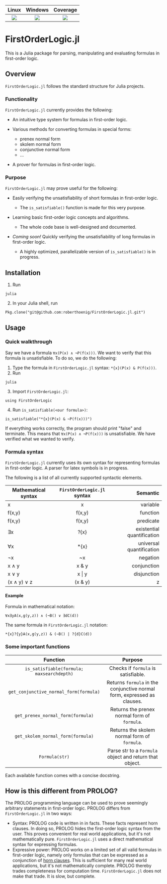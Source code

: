 | **Linux** | **Windows** | **Coverage** |
|:-----------------:|:----------------:|:----------------:|
| [![][travis-img]][travis-url] | [![][appveyor-img]][appveyor-url] | [![][codecov-img]][codecov-url] |

# FirstOrderLogic.jl

This is a Julia package for parsing, manipulating and evaluating formulas in first-order logic.

## Overview

`FirstOrderLogic.jl` follows the standard structure for Julia projects.

### Functionality

`FirstOrderLogic.jl` currently provides the following:

* An intuitive type system for formulas in first-order logic.

* Various methods for converting formulas in special forms:
    * prenex normal form
    * skolem normal form
    * conjunctive normal form
    * ...

* A prover for formulas in first-order logic.

### Purpose

`FirstOrderLogic.jl` may prove useful for the following:

* Easily verifying the unsatisfiability of short formulas in first-order logic.
    * The `is_satisfiable()` function is made for this very purpose.

* Learning basic first-order logic concepts and algorithms.
    * The whole code base is well-designed and documented.

* *Coming soon!* Quickly verifying the unsatisfiability of long formulas in first-order logic.
    * A highly optimized, parallelizable version of `is_satisfiable()` is in progress.

## Installation

1. Run
```
julia
```
2. In your Julia shell, run
```
Pkg.clone("git@github.com:roberthoenig/FirstOrderLogic.jl.git")
```

## Usage

### Quick walkthrough

Say we have a formula `∀x(P(x) ∧ ¬P(f(x)))`. We want to verify that this formula is unsatisfiable.
To do so, we do the following:
1. Type the formula in `FirstOrderLogic.jl` syntax: `*{x}(P(x) & P(f(x)))`.
2. Run
```
julia
```
3. Import `FirstOrderLogic.jl`:
```
using FirstOrderLogic
```
4. Run `is_satisfiable(<our formula>)`:
```
is_satisfiable("*{x}(P(x) & ~P(f(x)))")
```
If everything works correctly, the program should print "false" and terminate. This means that `∀x(P(x) ∧ ¬P(f(x)))`
is unsatisfiable. We have verified what we wanted to verify.

### Formula syntax

`FirstOrderLogic.jl` currently uses its own syntax for representing formulas
in first-order logic. A parser for latex symbols is in progress.

The following is a list of all currently supported syntactic elements.

| Mathematical syntax | `FirstOrderLogic.jl` syntax | Semantic |
| ------------------- |:------------------------:| --------:|
  x                   | x                        | variable
  f(x,y)              | f(x,y)                   | function
  f(x,y)              | f(x,y)                   | predicate
  ∃x                  | ?{x}                     | existential quantification
  ∀x                  | *{x}                     | universal quantification
  ¬x                  | ~x                       | negation
  x ∧ y               | x & y                    | conjunction
  x ∨ y               | x &#124; y               | disjunction
  (x ∧ y) ∨ z         | (x & y) | z              | precedence grouping

#### Example

Formula in mathematical notation:
```
∀x∃yA(x,g(y,z)) ∧ (¬B() ∨ ∃dC(d))
```
The same formula in `FirstOrderLogic.jl` notation:
```
*{x}?{y}A(x,g(y,z)) & (~B() | ?{d}C(d))
```

### Some important functions

| Function | Purpose |
|:--------:|:-------:|
 `is_satisfiable(formula; maxsearchdepth)` | Checks if `formula` is satisfiable.
 `get_conjunctive_normal_form(formula)` | Returns `formula` in the conjunctive normal form, expressed as clauses.
 `get_prenex_normal_form(formula)` | Returns the prenex normal form of `formula`.
 `get_skolem_normal_form(formula)` | Returns the skolem normal form of `formula`.
 `Formula(str)` | Parse str to a `Formula` object and return that object.

Each available function comes with a concise docstring.

## How is this different from PROLOG?

The PROLOG programming language can be used to prove seemingly arbitrary statements in first-order logic. PROLOG differs from `FirstOrderLogic.jl` in two ways:
* Syntax: PROLOG code is written in in facts. These facts represent horn clauses. In doing so,
  PROLOG hides the first-order logic syntax from the user. This proves convenient for real
  world applications, but it's not mathematically pure. `FirstOrderLogic.jl` uses a direct
  mathematical syntax for expressing formulas.
* Expressive power: PROLOG works on a limited set of all valid formulas in first-order logic, namely
  only formulas that can be expressed as a conjunction of [horn clauses](https://en.wikipedia.org/wiki/Horn_clause). This is sufficient for many real world applications,
  but it's not mathematically complete. PROLOG thereby trades completeness for computation time.
  `FirstOrderLogic.jl` does not make that trade. It is slow, but complete.

[codecov-img]: https://codecov.io/gh/roberthoenig/FirstOrderLogic.jl/branch/master/graph/badge.svg
[codecov-url]: https://codecov.io/gh/roberthoenig/FirstOrderLogic.jl
[travis-img]: https://travis-ci.org/roberthoenig/FirstOrderLogic.jl.svg?branch=master
[travis-url]: https://travis-ci.org/roberthoenig/FirstOrderLogic.jl
[appveyor-img]: https://ci.appveyor.com/api/projects/status/rn8exp4696vo9co5/branch/master?svg=true
[appveyor-url]: https://ci.appveyor.com/project/roberthoenig/firstorderlogic-jl/branch/master
